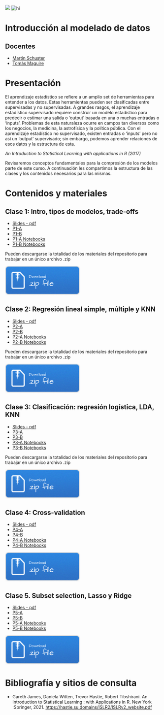 ![](/DCSCyHD/modulo_3/docs/assets/images/logo-factor-data-solo.jpg)
<img src="DCSCyHD/modulo_3/docs/assets/images/logo-factor-data-solo.jpg" alt="hi" class="inline"/>
# Introducción al modelado de datos

## Docentes

- [Martín Schuster]()
- [Tomás Maguire]()

# Presentación
El aprendizaje estadístico se refiere a un amplio set de herramientas para entender a los datos. Estas herramientas pueden ser clasificadas entre supervisadas y no supervisadas. A grandes rasgos, el aprendizaje estadístico supervisado requiere construir un modelo estadístico para predecir o estimar una salida o ‘output’ basada en una o muchas entradas o ‘inputs’. Problemas de esta naturaleza ocurre en campos tan diversos como los negocios, la medicina, la astrofísica y la política pública. Con el aprendizaje estadístico no supervisado, existen entradas o ‘inputs’ pero no así un ‘output’ supervisado; sin embargo, podemos aprender relaciones de esos datos y la estructura de esta. 

<em>An Introduction to Statistical Learning with applications in R (2017)</em>

Revisaremos conceptos fundamentales para la compresión de los modelos parte de este curso. A continuación les compartimos la estructura de las clases y los contenidos necesarios para las mismas.



# Contenidos y materiales
## Clase 1: Intro, tipos de modelos, trade-offs

- [Slides - pdf](/clase1/teorico1.pptx)
- [P1-A](/clase1/notebooks/P1a.nb.html)
- [P1-B](/clase1/notebooks/P1b.nb.html)
- [P1-A Notebooks](/clase1/notebooks/P1a.Rmd)
- [P1-B Notebooks](/clase1/notebooks/P1b.Rmd)

Pueden descargarse la totalidad de los materiales del repositorio para trabajar en un único archivo .zip

[![](imgs/Download.png)](clase1.zip)


## Clase 2: Regresión lineal simple, múltiple y KNN

- [Slides - pdf](/clase2/teorico2.pptx)
- [P2-A](/clase2/notebooks/P2a.nb.html)
- [P2-B](/clase2/notebooks/P2b.nb.html)
- [P2-A Notebooks](/clase2/notebooks/P2a.Rmd)
- [P2-B Notebooks](/clase2/notebooks/P2b.Rmd)

Pueden descargarse la totalidad de los materiales del repositorio para trabajar en un único archivo .zip

[![](imgs/Download.png)](clase2.zip)


## Clase 3: Clasificación: regresión logística, LDA, KNN

- [Slides - pdf](/clase3/teorico3.pptx)
- [P3-A](/clase3/notebooks/P3a.nb.html)
- [P3-B](/clase3/notebooks/P3b.nb.html)
- [P3-A Notebooks](/clase3/notebooks/P3a.Rmd)
- [P3-B Notebooks](/clase3/notebooks/P3b.Rmd)

Pueden descargarse la totalidad de los materiales del repositorio para trabajar en un único archivo .zip

[![](imgs/Download.png)](clase3.zip)

## Clase 4: Cross-validation

- [Slides - pdf](/clase4/teorico4.pptx)
- [P4-A](/clase4/notebooks/P4a.nb.html)
- [P4-B](/clase4/notebooks/P4b.nb.html)
- [P4-A Notebooks](/clase4/notebooks/P4a.Rmd)
- [P4-B Notebooks](/clase4/notebooks/P4b.Rmd)

[![](imgs/Download.png)](clase4.zip)


## Clase 5. Subset selection, Lasso y Ridge

- [Slides - pdf](/clase5/teorico5.pptx)
- [P5-A](/clase5/notebooks/P5a.nb.html)
- [P5-B](/clase5/notebooks/P5b.nb.html)
- [P5-A Notebooks](/clase5/notebooks/P5a.Rmd)
- [P5-B Notebooks](/clase5/notebooks/P5b.Rmd)

[![](imgs/Download.png)](clase5.zip)




# Bibliografía y sitios de consulta

- Gareth James, Daniela Witten, Trevor Hastie, Robert Tibshirani. An Introduction to Statistical Learning : with Applications in R. New York :Springer, 2021. https://hastie.su.domains/ISLR2/ISLRv2_website.pdf

